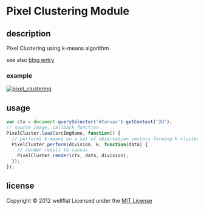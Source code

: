 # Pixel Clustering Module

## description

Pixel Clustering using k-means algorithm

see also [blog entry][entry]

### example
[![pixel_clustering](http://rest-term.com/labs/repos/images/pixel_clustering.jpg)](http://rest-term.com/labs/html5/pixelclustering.html)

## usage

```js
var ctx = document.querySelector('#Canvas').getContext('2d');
// source image, callback function
PixelCluster.load(srcImgName, function() {
  // performs k-means on a set of observation vectors forming k clusters
  PixelCluster.perform(division, k, function(data) {
    // render result to canvas
    PixelCluster.render(ctx, data, division);
  });
});
```

license
----------
Copyright &copy; 2012 wellflat Licensed under the [MIT License][MIT]

[MIT]: http://www.opensource.org/licenses/mit-license.php
[entry]: http://rest-term.com/archives/3073/

